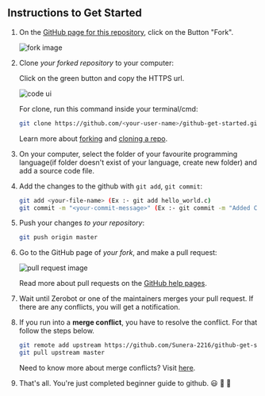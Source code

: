 ## Instructions to Get Started

1. On the [GitHub page for this repository](https://github.com/Sunera-2216/github-get-started.git), click on the Button "Fork".

   ![fork image](https://help.github.com/assets/images/help/repository/fork_button.jpg)

2. Clone _your forked repository_ to your computer:

   Click on the green button and copy the HTTPS url.

   ![code ui](https://docs.github.com/assets/images/help/repository/code-button.png)

    For clone, run this command inside your terminal/cmd:

    ```bash
    git clone https://github.com/<your-user-name>/github-get-started.git
    ```

    Learn more about [forking](https://help.github.com/en/github/getting-started-with-github/fork-a-repo) and [cloning a repo](https://docs.github.com/en/github/creating-cloning-and-archiving-repositories/cloning-a-repository).


3. On your computer, select the folder of your favourite programming language(if folder doesn't exist of your language, create new folder) and add a source code file.

4. Add the changes to the github with `git add`, `git commit`:

    ```bash
    git add <your-file-name> (Ex :- git add hello_world.c)
    git commit -m "<your-commit-message>" (Ex :- git commit -m "Added C program file")
    ```

5. Push your changes _to your repository_:

    ```bash
    git push origin master
    ```

6. Go to the GitHub page of _your fork_, and make a pull request:

    ![pull request image](https://help.github.com/assets/images/help/pull_requests/choose-base-and-compare-branches.png)

    Read more about pull requests on the [GitHub help pages](https://help.github.com/en/github/collaborating-with-issues-and-pull-requests/creating-a-pull-request).

7. Wait until Zerobot or one of the maintainers merges your pull request. If there are any conflicts, you will get a notification.

8. If you run into a **merge conflict**, you have to resolve the conflict. For that follow the steps below.

	```bash
    git remote add upstream https://github.com/Sunera-2216/github-get-started.git
    git pull upstream master
    ```

   Need to know more about merge conflicts? Visit [here](https://docs.github.com/en/free-pro-team@latest/github/collaborating-with-issues-and-pull-requests/about-merge-conflicts).

9. That's all. You're just completed beginner guide to github. :smiley: :tada: :confetti_ball:
